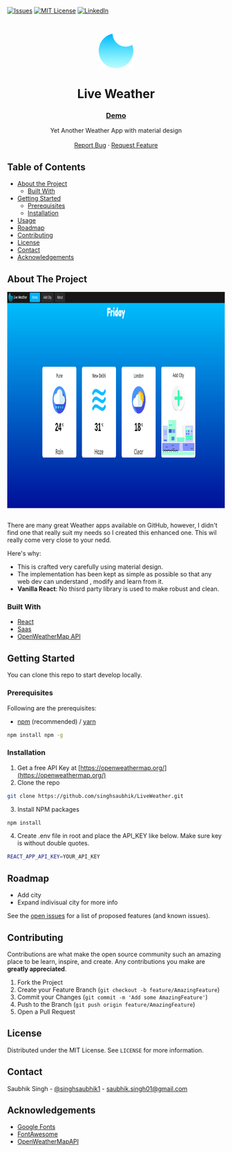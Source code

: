 <!--
*** Thanks for checking out this README Template. If you have a suggestion that would
*** make this better, please fork the repo and create a pull request or simply open
*** an issue with the tag "enhancement".
*** Thanks again! Now go create something AMAZING! :D
-->

<!-- PROJECT SHIELDS -->
<!--
*** I'm using markdown "reference style" links for readability.
*** Reference links are enclosed in brackets [ ] instead of parentheses ( ).
*** See the bottom of this document for the declaration of the reference variables
*** for contributors-url, forks-url, etc. This is an optional, concise syntax you may use.
*** https://www.markdownguide.org/basic-syntax/#reference-style-links
-->

[![Issues][issues-shield]][issues-url]
[![MIT License][license-shield]][license-url]
[![LinkedIn][linkedin-shield]][linkedin-url]

<!-- PROJECT LOGO -->
<br />
<p align="center">
<a>
<img src="https://raw.githubusercontent.com/singhsaubhik/LiveWeather/master/public/logo200.png" alt="Logo" width="80" height="80">
  </a>

  <h1 align="center">Live Weather</h1>
  <a href="https://liveweather1.netlify.app">
    <h3 align="center">Demo</h3>
  </a>

  <p align="center">
    Yet Another Weather App with material design
    <br />
    <br />
    <a href="https://github.com/singhsaubhik/LiveWeather/issues">Report Bug</a>
    ·
    <a href="https://github.com/singhsaubhik/LiveWeather/issues">Request Feature</a>
  </p>
</p>

<!-- TABLE OF CONTENTS -->

## Table of Contents

- [About the Project](#about-the-project)
  - [Built With](#built-with)
- [Getting Started](#getting-started)
  - [Prerequisites](#prerequisites)
  - [Installation](#installation)
- [Usage](#usage)
- [Roadmap](#roadmap)
- [Contributing](#contributing)
- [License](#license)
- [Contact](#contact)
- [Acknowledgements](#acknowledgements)

<!-- ABOUT THE PROJECT -->

## About The Project

<img align="center" src="https://raw.githubusercontent.com/singhsaubhik/LiveWeather/master/screenshots/img1.png" alt="ScreenShot1" width="1200" height="500">

<br />
<br />

There are many great Weather apps available on GitHub, however, I didn't find one that really suit my needs so I created this enhanced one. This wil really come very close to your nedd.

Here's why:

- This is crafted very carefully using material design.
- The implementation has been kept as simple as possible so that any web dev can understand , modify and learn from it.
- **Vanilla React**: No thisrd party library is used to make robust and clean.


### Built With

- [React](https://reactjs.org)
- [Saas](https://sass-lang.com)
- [OpenWeatherMap API](https://openweathermap.org/)

<!-- GETTING STARTED -->

## Getting Started
You can clone this repo to start develop locally.

### Prerequisites

Following are the prerequisites:

- [npm](https://npmjs.com/) (recommended) / [yarn](https://yarnpkg.com/)

```sh
npm install npm -g
```

### Installation

1. Get a free API Key at [https://openweathermap.org/](https://openweathermap.org/)
2. Clone the repo

```sh
git clone https://github.com/singhsaubhik/LiveWeather.git
```

3. Install NPM packages

```sh
npm install
```

4. Create .env file in root and place the API_KEY like below. Make sure key is without double quotes.

```sh
REACT_APP_API_KEY=YOUR_API_KEY
```


<!-- ROADMAP -->

## Roadmap

- Add city
- Expand indivisual city for more info

See the [open issues](https://github.com/singhsaubhik/LiveWeather/issues) for a list of proposed features (and known issues).

<!-- CONTRIBUTING -->

## Contributing

Contributions are what make the open source community such an amazing place to be learn, inspire, and create. Any contributions you make are **greatly appreciated**.

1. Fork the Project
2. Create your Feature Branch (`git checkout -b feature/AmazingFeature`)
3. Commit your Changes (`git commit -m 'Add some AmazingFeature'`)
4. Push to the Branch (`git push origin feature/AmazingFeature`)
5. Open a Pull Request

<!-- LICENSE -->

## License

Distributed under the MIT License. See `LICENSE` for more information.

<!-- CONTACT -->

## Contact

Saubhik Singh - [@singhsaubhik1](https://twitter.com/singhsaubhik1) - saubhik.singh01@gmail.com

<!-- ACKNOWLEDGEMENTS -->

## Acknowledgements

- [Google Fonts](https://fonts.google.com)
- [FontAwesome](https://fontawesome.com)
- [OpenWeatherMapAPI](https://openweathermap.org)


<!-- MARKDOWN LINKS & IMAGES -->
<!-- https://www.markdownguide.org/basic-syntax/#reference-style-links -->

[contributors-shield]: https://img.shields.io/github/contributors/singhsaubhik/LiveWeather.svg?style=flat-square
[contributors-url]: https://github.com/singhsaubhik/LiveWeather/graphs/contributors
[forks-shield]: https://img.shields.io/github/forks/singhsaubhik/LiveWeather.svg?style=flat-square
[forks-url]: https://github.com/singhsaubhik/LiveWeather/network/members
[issues-shield]: https://img.shields.io/github/issues/singhsaubhik/LiveWeather.svg?style=flat-square
[issues-url]: https://github.com/singhsaubhik/LiveWeather/issues
[license-shield]: https://img.shields.io/github/license/singhsaubhik/LiveWeather.svg?style=flat-square
[license-url]: https://github.com/singhsaubhik/LiveWeather/blob/master/LICENSE.txt
[linkedin-shield]: https://img.shields.io/badge/-LinkedIn-black.svg?style=flat-square&logo=linkedin&colorB=555
[linkedin-url]: https://linkedin.com/in/saubhik-singh-b71584126
